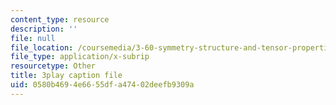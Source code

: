 ```yaml
---
content_type: resource
description: ''
file: null
file_location: /coursemedia/3-60-symmetry-structure-and-tensor-properties-of-materials-fall-2005/0580b4694e6655dfa47402deefb9309a_eCPASv7NaHk.vtt
file_type: application/x-subrip
resourcetype: Other
title: 3play caption file
uid: 0580b469-4e66-55df-a474-02deefb9309a
---
```

